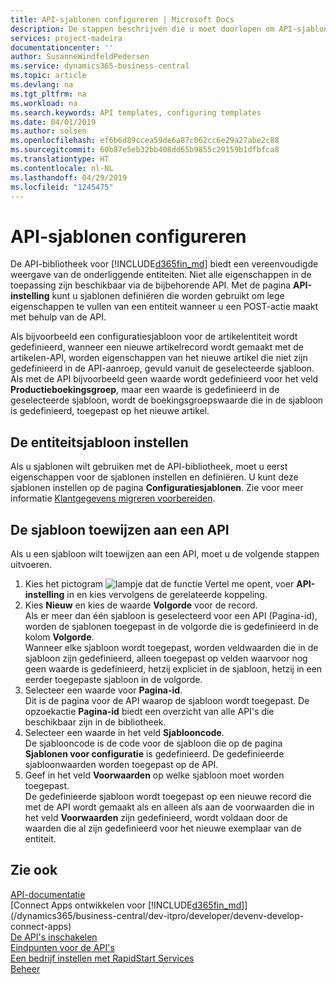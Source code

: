 ```yaml
---
title: API-sjablonen configureren | Microsoft Docs
description: De stappen beschrijven die u moet doorlopen om API-sjablonen te configureren voor Dynamics 365 Business Central.
services: project-madeira
documentationcenter: ''
author: SusanneWindfeldPedersen
ms.service: dynamics365-business-central
ms.topic: article
ms.devlang: na
ms.tgt_pltfrm: na
ms.workload: na
ms.search.keywords: API templates, configuring templates
ms.date: 04/01/2019
ms.author: solsen
ms.openlocfilehash: ef6b6d89ccea59de6a87c062cc6e29a27abe2c88
ms.sourcegitcommit: 60b87e5eb32bb408dd65b9855c29159b1dfbfca8
ms.translationtype: HT
ms.contentlocale: nl-NL
ms.lasthandoff: 04/29/2019
ms.locfileid: "1245475"
---
```

# <a name="configuring-api-templates"></a>API-sjablonen configureren
De API-bibliotheek voor [!INCLUDE[d365fin_md](includes/d365fin_md.md)] biedt een vereenvoudigde weergave van de onderliggende entiteiten. Niet alle eigenschappen in de toepassing zijn beschikbaar via de bijbehorende API. Met de pagina **API-instelling** kunt u sjablonen definiëren die worden gebruikt om lege eigenschappen te vullen van een entiteit wanneer u een POST-actie maakt met behulp van de API. 

Als bijvoorbeeld een configuratiesjabloon voor de artikelentiteit wordt gedefinieerd, wanneer een nieuwe artikelrecord wordt gemaakt met de artikelen-API, worden eigenschappen van het nieuwe artikel die niet zijn gedefinieerd in de API-aanroep, gevuld vanuit de geselecteerde sjabloon. Als met de API bijvoorbeeld geen waarde wordt gedefinieerd voor het veld **Productieboekingsgroep**, maar een waarde is gedefinieerd in de geselecteerde sjabloon, wordt de boekingsgroepswaarde die in de sjabloon is gedefinieerd, toegepast op het nieuwe artikel. 

## <a name="setting-up-the-entity-template"></a>De entiteitsjabloon instellen
Als u sjablonen wilt gebruiken met de API-bibliotheek, moet u eerst eigenschappen voor de sjablonen instellen en definiëren. U kunt deze sjablonen instellen op de pagina **Configuratiesjablonen**. Zie voor meer informatie [Klantgegevens migreren voorbereiden](admin-use-templates-to-prepare-customer-data-for-migration.md). 

## <a name="assign-the-template-to-an-api"></a>De sjabloon toewijzen aan een API

Als u een sjabloon wilt toewijzen aan een API, moet u de volgende stappen uitvoeren.

1. Kies het pictogram ![lampje dat de functie Vertel me opent](media/ui-search/search_small.png "Vertel me wat u wilt doen"), voer **API-instelling** in en kies vervolgens de gerelateerde koppeling.
2. Kies **Nieuw** en kies de waarde **Volgorde** voor de record.  
Als er meer dan één sjabloon is geselecteerd voor een API (Pagina-id), worden de sjablonen toegepast in de volgorde die is gedefinieerd in de kolom **Volgorde**.   
Wanneer elke sjabloon wordt toegepast, worden veldwaarden die in de sjabloon zijn gedefinieerd, alleen toegepast op velden waarvoor nog geen waarde is gedefinieerd, hetzij expliciet in de sjabloon, hetzij in een eerder toegepaste sjabloon in de volgorde. 
3. Selecteer een waarde voor **Pagina-id**.  
Dit is de pagina voor de API waarop de sjabloon wordt toegepast. De opzoekactie **Pagina-id** biedt een overzicht van alle API's die beschikbaar zijn in de bibliotheek.
4. Selecteer een waarde in het veld **Sjablooncode**.  
De sjablooncode is de code voor de sjabloon die op de pagina **Sjablonen voor configuratie** is gedefinieerd. De gedefinieerde sjabloonwaarden worden toegepast op de API. 
5. Geef in het veld **Voorwaarden** op welke sjabloon moet worden toegepast.  
De gedefinieerde sjabloon wordt toegepast op een nieuwe record die met de API wordt gemaakt als en alleen als aan de voorwaarden die in het veld **Voorwaarden** zijn gedefinieerd, wordt voldaan door de waarden die al zijn gedefinieerd voor het nieuwe exemplaar van de entiteit.

## <a name="see-also"></a>Zie ook
[API-documentatie](/dynamics-nav/fin-graph)  
[Connect Apps ontwikkelen voor [!INCLUDE[d365fin_md](includes/d365fin_md.md)]](/dynamics365/business-central/dev-itpro/developer/devenv-develop-connect-apps)  
[De API's inschakelen](/dynamics-nav/enabling-apis-for-dynamics-nav)  
[Eindpunten voor de API's](/dynamics-nav/endpoints-apis-for-dynamics)  
[Een bedrijf instellen met RapidStart Services](admin-set-up-a-company-with-rapidstart.md)  
[Beheer](admin-setup-and-administration.md)